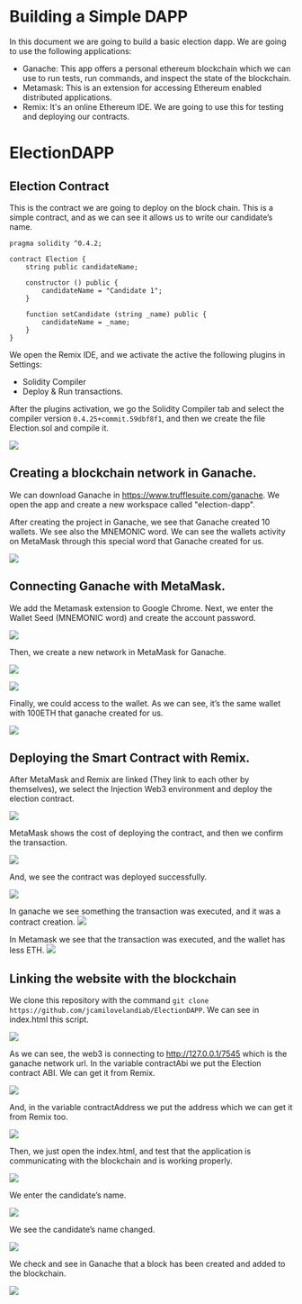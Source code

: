 # Building a Simple DAPP

In this document we are going to build a basic election dapp.
We are going to use the following applications:
- Ganache: This app offers a personal ethereum blockchain which we can use to run tests, run commands, and inspect the state of the blockchain.
- Metamask: This is an extension for accessing Ethereum enabled distributed applications.
- Remix: It's an online Ethereum IDE. We are going to use this for testing and deploying our contracts.

# ElectionDAPP

## Election Contract
This is the contract we are going to deploy on the block chain. This is a simple contract, and as we can see it allows us to write our candidate’s name.
```
pragma solidity ^0.4.2;

contract Election {
    string public candidateName;

    constructor () public {
        candidateName = "Candidate 1";
    }

    function setCandidate (string _name) public {
        candidateName = _name;
    }
}
```
We open the Remix IDE, and we activate the active the following plugins in Settings:
- Solidity Compiler
- Deploy & Run transactions.

After the plugins activation, we go the Solidity Compiler tab and select the compiler version ```0.4.25+commit.59dbf8f1```, and then we create the file Election.sol and compile it.

![](https://github.com/jcamilovelandiab/ElectionDAPP/blob/master/images/CompilingElectionContract.PNG)

## Creating a blockchain network in Ganache.

We can download Ganache in https://www.trufflesuite.com/ganache. We open the app and create a new workspace called "election-dapp".

After creating the project in Ganache, we see that Ganache created 10 wallets. We see also the MNEMONIC word. We can see the wallets activity on MetaMask through this special word that Ganache created for us.

![](https://github.com/jcamilovelandiab/ElectionDAPP/blob/master/images/CreatingWorkspaceInGanache.PNG)

## Connecting Ganache with MetaMask.

We add the Metamask extension to Google Chrome. Next, we enter the Wallet Seed (MNEMONIC word) and create the account password.

![](https://github.com/jcamilovelandiab/ElectionDAPP/blob/master/images/EnteringSeedOnMetaMask.PNG)

Then, we create a new network in MetaMask for Ganache.

![](https://github.com/jcamilovelandiab/ElectionDAPP/blob/master/images/CustomizedRPC.PNG)

![](https://github.com/jcamilovelandiab/ElectionDAPP/blob/master/images/CustomizedRPC2.PNG)

Finally, we could access to the wallet. As we can see, it’s the same wallet with 100ETH that ganache created for us.

![](https://github.com/jcamilovelandiab/ElectionDAPP/blob/master/images/CustomizedRPC3.PNG)

## Deploying the Smart Contract with Remix.

After MetaMask and Remix are linked (They link to each other by themselves), we select the Injection Web3 environment and deploy the election contract.

![](https://github.com/jcamilovelandiab/ElectionDAPP/blob/master/images/DeployingContract.PNG)

MetaMask shows the cost of deploying the contract, and then we confirm the transaction.

![](https://github.com/jcamilovelandiab/ElectionDAPP/blob/master/images/CostOfDeployingContract.PNG)

And, we see the contract was deployed successfully.

![](https://github.com/jcamilovelandiab/ElectionDAPP/blob/master/images/TheContractWasDeployed.PNG)

In ganache we see something the transaction was executed, and it was a contract creation.
![](https://github.com/jcamilovelandiab/ElectionDAPP/blob/master/images/TheContractWasDeployedGanache.PNG)


In Metamask we see that the transaction was executed, and the wallet has less ETH.
![](https://github.com/jcamilovelandiab/ElectionDAPP/blob/master/images/TheContractWasDeployedMetaMask.PNG)

## Linking the website with the blockchain

We clone this repository with the command ```git clone https://github.com/jcamilovelandiab/ElectionDAPP```.
We can see in index.html this script.

![](https://github.com/jcamilovelandiab/ElectionDAPP/blob/master/images/Script.PNG)

As we can see, the web3 is connecting to http://127.0.0.1/7545 which is the ganache network url.
In the variable contractAbi we put the Election contract ABI. We can get it from Remix.

![](https://github.com/jcamilovelandiab/ElectionDAPP/blob/master/images/RemixABI.PNG)

And, in the variable contractAddress we put the address which we can get it from Remix too.

![](https://github.com/jcamilovelandiab/ElectionDAPP/blob/master/images/TransactionAddress.PNG)

Then, we just open the index.html, and test that the application is communicating with the blockchain and is working properly.

![](https://github.com/jcamilovelandiab/ElectionDAPP/blob/master/images/Index.PNG)

We enter the candidate’s name.

![](https://github.com/jcamilovelandiab/ElectionDAPP/blob/master/images/test1.PNG)

We see the candidate’s name changed.

![](https://github.com/jcamilovelandiab/ElectionDAPP/blob/master/images/test2.PNG)

We check and see in Ganache that a block has been created and added to the blockchain.

![](https://github.com/jcamilovelandiab/ElectionDAPP/blob/master/images/testGanache.PNG)
